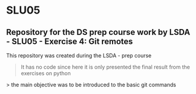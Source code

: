 # SLU05
## Repository for the DS prep course work by LSDA - SLU05 - Exercise 4: Git remotes

This repository was created during the LSDA -  prep course
> It has no code since here it is only presented the final result from the exercises on python
<p/>
> the main objective was to be introduced to the basic git commands 
